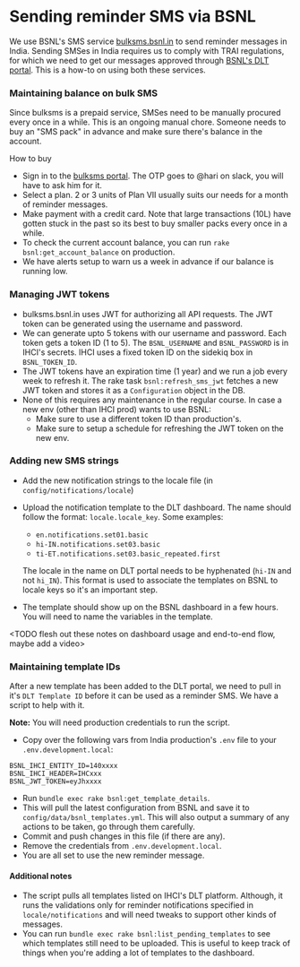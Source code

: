 # Sending reminder SMS via BSNL

We use BSNL's SMS service [bulksms.bsnl.in](bulksms.bsnl.in) to send reminder messages in India.
Sending SMSes in India requires us to comply with TRAI regulations, for which we need to get our messages approved through [BSNL's DLT portal](https://www.ucc-bsnl.co.in).
This is a how-to on using both these services.

### Maintaining balance on bulk SMS

Since bulksms is a prepaid service, SMSes need to be manually procured every once in a while.
This is an ongoing manual chore. Someone needs to buy an "SMS pack" in advance and make sure there's balance in the account.

How to buy
  - Sign in to the [bulksms portal](bulksms.bsnl.in). The OTP goes to @hari on slack, you will have to ask him for it.
  - Select a plan. 2 or 3 units of Plan VII usually suits our needs for a month of reminder messages.
  - Make payment with a credit card. Note that large transactions (10L) have gotten stuck in the past so its best to buy smaller packs
    every once in a while.
- To check the current account balance, you can run `rake bsnl:get_account_balance` on production.
- We have alerts setup to warn us a week in advance if our balance is running low.

### Managing JWT tokens

- bulksms.bsnl.in uses JWT for authorizing all API requests. The JWT token can be generated using the username and password.
- We can generate upto 5 tokens with our username and password. Each token gets a token ID (1 to 5). The `BSNL_USERNAME` and `BSNL_PASSWORD` is in IHCI's secrets.
  IHCI uses a fixed token ID on the sidekiq box in `BSNL_TOKEN_ID`.
- The JWT tokens have an expiration time (1 year) and we run a job every week to refresh it. The rake task `bsnl:refresh_sms_jwt` fetches a new JWT token 
  and stores it as a `Configuration` object in the DB.
- None of this requires any maintenance in the regular course. In case a new env (other than IHCI prod) wants to use BSNL:
  - Make sure to use a different token ID than production's.
  - Make sure to setup a schedule for refreshing the JWT token on the new env.

### Adding new SMS strings
- Add the new notification strings to the locale file (in `config/notifications/locale`)
- Upload the notification template to the DLT dashboard. The name should follow the format: `locale.locale_key`. Some examples:
  - `en.notifications.set01.basic`
  - `hi-IN.notifications.set03.basic`
  - `ti-ET.notifications.set03.basic_repeated.first`

  The locale in the name on DLT portal needs to be hyphenated (`hi-IN` and not `hi_IN`). This format is used to associate the templates on BSNL to locale keys so it's an important step.
- The template should show up on the BSNL dashboard in a few hours. You will need to name the variables
in the template.

<TODO flesh out these notes on dashboard usage and end-to-end flow, maybe add a video>

### Maintaining template IDs
After a new template has been added to the DLT portal, we need to pull in it's `DLT Template ID` before it can be used as a reminder SMS.
We have a script to help with it.

**Note:** You will need production credentials to run the script.

- Copy over the following vars from India production's `.env` file to your `.env.development.local`:
```
BSNL_IHCI_ENTITY_ID=140xxxx
BSNL_IHCI_HEADER=IHCxxx
BSNL_JWT_TOKEN=eyJhxxxx
```
- Run `bundle exec rake bsnl:get_template_details`.
- This will pull the latest configuration from BSNL and save it to `config/data/bsnl_templates.yml`. This will also output a summary of any actions to be taken, go through them carefully.
- Commit and push changes in this file (if there are any).
- Remove the credentials from `.env.development.local`.
- You are all set to use the new reminder message.

#### Additional notes

- The script pulls all templates listed on IHCI's DLT platform. Although, it runs the validations only for reminder notifications specified in `locale/notifications` and will need tweaks to support other kinds of messages.
- You can run `bundle exec rake bsnl:list_pending_templates` to see which templates still need to be uploaded. This is useful to keep track 
of things when you're adding a lot of templates to the dashboard.
